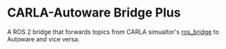 # CARLA-Autoware Bridge Plus

A ROS 2 bridge that forwards topics from CARLA simualtor's
[ros_bridge](https://github.com/carla-simulator/ros-bridge) to
Autoware and vice versa.
